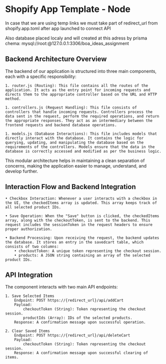 # Shopify App Template - Node

In case that we are using temp links we must take part of redirect_url from shopify.app.toml after app launched to connect API

Also database placed localy and will created at this adress by prisma chema: mysql://root:@127.0.0.1:3306/boa_ideas_assignment


## Backend Architecture Overview

The backend of our application is structured into three main components, each with a specific responsibility:

    1. router.js (Routing): This file contains all the routes of the application. It acts as the entry point for incoming requests and directs them to the appropriate controller based on the URL and HTTP method.

    1. controllers.js (Request Handling): This file consists of controllers that handle incoming requests. Controllers process the data sent in the request, perform the required operations, and return the appropriate responses. They act as an intermediary between the frontend requests and backend database operations.

    1. models.js (Database Interactions): This file includes models that directly interact with the database. It contains the logic for querying, updating, and manipulating the database based on the requirements of the controllers. Models ensure that the data in the database is correctly accessed and modified as per the business logic.

This modular architecture helps in maintaining a clean separation of concerns, making the application easier to manage, understand, and develop further.

## Interaction Flow and Backend Integration

    • Checkbox Interaction: Whenever a user interacts with a checkbox in the UI, the checkedItems array is updated. This array keeps track of all selected product IDs.

    • Save Operation: When the "Save" button is clicked, the checkedItems array, along with the checkoutToken, is sent to the backend. This request includes the sessionToken in the request headers to ensure proper authorization.

    • Backend Processing: Upon receiving the request, the backend updates the database. It stores an entry in the savedcart table, which consists of two columns:
        • checkoutToken: A unique token representing the checkout session.
        • products: A JSON string containing an array of the selected product IDs.

## API Integration

The component interacts with two main API endpoints:

    1. Save Selected Items
        Endpoint: POST https://{redirect_url}/api/addCart
        Payload:
            checkoutToken (String): Token representing the checkout session.
            productIds (Array): IDs of the selected products.
        Response: A confirmation message upon successful operation.

    2. Clear Saved Items
        Endpoint: POST https://{redirect_url}/api/deleteCart
        Payload:
            checkoutToken (String): Token representing the checkout session.
        Response: A confirmation message upon successful clearing of items.

